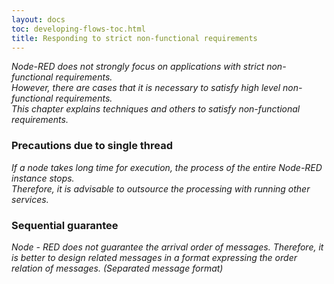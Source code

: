 ```yaml
---
layout: docs
toc: developing-flows-toc.html
title: Responding to strict non-functional requirements
---
```


*Node-RED does not strongly focus on applications with strict non-functional requirements.*    
*However, there are cases that it is necessary to satisfy high level non-functional requirements.*    
*This chapter explains techniques and others to satisfy non-functional requirements.*  
 
### Precautions due to single thread  
 
*If a node takes long time for execution, the process of the entire Node-RED instance stops.*  
*Therefore, it is advisable to outsource the processing with running other services.*  
 
### Sequential guarantee  
 
*Node - RED does not guarantee the arrival order of messages. Therefore, it is better to design related messages in a format expressing the order relation of messages. (Separated message format)*  
 
<!--  
This content was included in this wiki. However, we have determined that it is better to add this section to the other document existing. We will discuss it next time.   
 
## Managing state  
 
You need to manage the execution status of the program for following cases:  
 
* Calculation processing targeting multiple messages  
* Sharing information among multiple nodes  
* Process depending on Node-RED External state  
* Recovery processing at error occurrence  
 
This section describes the policy of state management about following points.  
 
* Type of state  
* Maintaining flow state  
* Maintaining node state  
 -->  